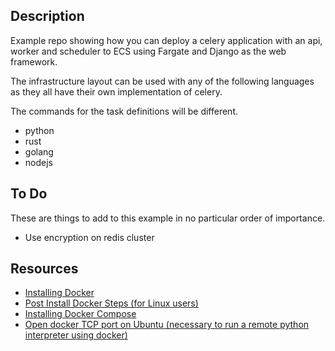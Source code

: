 ## Description
Example repo showing how you can deploy a celery application with an 
api, worker and scheduler to ECS using Fargate and Django as the web framework.

The infrastructure layout can be used with any of the following 
languages as they all have their own implementation of celery.

The commands for the task definitions will be different.

- python
- rust
- golang
- nodejs

## To Do

These are things to add to this example in no particular order of importance.

- Use encryption on redis cluster

## Resources
- [Installing Docker](https://docs.docker.com/engine/install/linux-postinstall/)
- [Post Install Docker Steps (for Linux users)](https://docs.docker.com/engine/install/linux-postinstall/)
- [Installing Docker Compose](https://docs.docker.com/compose/install/#install-compose)
- [Open docker TCP port on Ubuntu (necessary to run a remote python interpreter using docker)](https://medium.com/@ssmak/how-to-enable-docker-remote-api-on-docker-host-7b73bd3278c6)